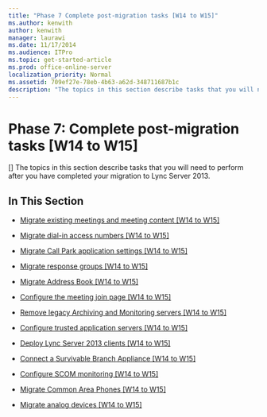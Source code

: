 ```yaml
---
title: "Phase 7 Complete post-migration tasks [W14 to W15]"
ms.author: kenwith
author: kenwith
manager: laurawi
ms.date: 11/17/2014
ms.audience: ITPro
ms.topic: get-started-article
ms.prod: office-online-server
localization_priority: Normal
ms.assetid: 709ef27e-78eb-4b63-a62d-348711687b1c
description: "The topics in this section describe tasks that you will need to perform after you have completed your migration to Lync Server 2013."
---
```


# Phase 7: Complete post-migration tasks [W14 to W15]
[]
The topics in this section describe tasks that you will need to perform after you have completed your migration to Lync Server 2013.
  
## In This Section

- [Migrate existing meetings and meeting content [W14 to W15]](migrate-existing-meetings-and-meeting-content-w14-to-w15.md)
    
- [Migrate dial-in access numbers [W14 to W15]](migrate-dial-in-access-numbers-w14-to-w15.md)
    
- [Migrate Call Park application settings [W14 to W15]](migrate-call-park-application-settings-w14-to-w15.md)
    
- [Migrate response groups [W14 to W15]](migrate-response-groups-w14-to-w15.md)
    
- [Migrate Address Book [W14 to W15]](migrate-address-book-w14-to-w15.md)
    
- [Configure the meeting join page [W14 to W15]](configure-the-meeting-join-page-w14-to-w15.md)
    
- [Remove legacy Archiving and Monitoring servers [W14 to W15]](remove-legacy-archiving-and-monitoring-servers-w14-to-w15.md)
    
- [Configure trusted application servers [W14 to W15]](configure-trusted-application-servers-w14-to-w15.md)
    
- [Deploy Lync Server 2013 clients [W14 to W15]](deploy-lync-server-2013-clients-w14-to-w15.md)
    
- [Connect a Survivable Branch Appliance [W14 to W15]](connect-a-survivable-branch-appliance-w14-to-w15.md)
    
- [Configure SCOM monitoring [W14 to W15]](configure-scom-monitoring-w14-to-w15.md)
    
- [Migrate Common Area Phones [W14 to W15]](migrate-common-area-phones-w14-to-w15.md)
    
- [Migrate analog devices [W14 to W15]](migrate-analog-devices-w14-to-w15.md)
    


